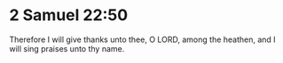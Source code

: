 # 2 Samuel 22:50

Therefore I will give thanks unto thee, O LORD, among the heathen, and I will sing praises unto thy name.